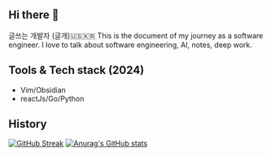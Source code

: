 
## Hi there 👋
<!-- <div id="badges">
  <a href="https://www.linkedin.com/in/joonhyeok-ahn/">
    <img src="https://img.shields.io/badge/LinkedIn-blue?style=for-the-badge&logo=linkedin&logoColor=white" alt="LinkedIn Badge"/>
  </a>
  <a href="https://twitter.com/bitethecode">
    <img src="https://img.shields.io/badge/Twitter-blue?style=for-the-badge&logo=twitter&logoColor=white" alt="Twitter Badge"/>
  </a>
</div -->

글쓰는 개발자 (글개)🇺🇸🇰🇷 This is the document of my journey as a software engineer. I love to talk about software engineering, AI, notes, deep work. 

## Tools & Tech stack (2024)
- Vim/Obsidian
- reactJs/Go/Python

## History 
[![GitHub Streak](https://streak-stats.demolab.com/?user=bitethecode&theme=dark&fire=fff)](https://git.io/streak-stats)
[![Anurag's GitHub stats](https://github-readme-stats.vercel.app/api?username=the-writer-dev&count_private=true&show_icons=true&theme=dark)](https://github.com/anuraghazra/github-readme-stats)
